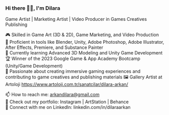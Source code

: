 ### Hi there 👋🏻, I'm Dilara
Game Artist | Marketing Artist | Video Producer in Games Creatives Publishing  

🎮 Skilled in Game Art (3D & 2D), Game Marketing, and Video Production  
🎨 Proficient in tools like Blender, Unity, Adobe Photoshop, Adobe Illustrator, After Effects, Premiere, and Substance Painter  
🌱 Currently learning Advanced 3D Modeling and Unity Game Development  
🏆 Winner of the 2023 Google Game & App Academy Bootcamp (Unity/Game Development)  
🎯 Passionate about creating immersive gaming experiences and contributing to game creatives and publishing materials
🖼️ Gallery Artist at Artoloji https://www.artoloji.com.tr/sanatcilar/dilara-arkan/

📫 How to reach me: arkandilara@gmail.com  
📁 Check out my portfolio: Instagram | ArtStation | Behance  
🔗 Connect with me on LinkedIn: linkedin.com/in/dilaraarkan

